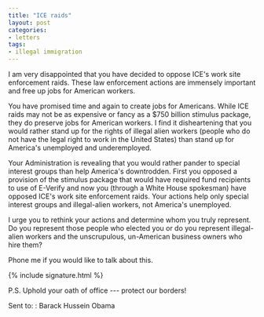 ```yaml
---
title: "ICE raids"
layout: post
categories:
- letters
tags:
- illegal immigration
---
```


I am very disappointed that you have decided to oppose ICE's work site enforcement raids. These law enforcement actions are immensely important and free up jobs for American workers.

You have promised time and again to create jobs for Americans. While ICE raids may not be as expensive or fancy as a $750 billion stimulus package, they do preserve jobs for American workers. I find it disheartening that you would rather stand up for the rights of illegal alien workers (people who do not have the legal right to work in the United States) than stand up for America's unemployed and underemployed.

Your Administration is revealing that you would rather pander to special interest groups than help America's downtrodden. First you opposed a provision of the stimulus package that would have required fund recipients to use of E-Verify and now you (through a White House spokesman) have opposed ICE's work site enforcement raids. Your actions help only special interest groups and illegal-alien workers, not America's unemployed.

I urge you to rethink your actions and determine whom you truly represent. Do you represent those people who elected you or do you represent illegal-alien workers and the unscrupulous, un-American business owners who hire them?

Phone me if you would like to talk about this.

{% include signature.html %}

P.S. Uphold your oath of office --- protect our borders!

Sent to:
: Barack Hussein Obama
